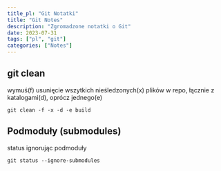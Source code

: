 ```yaml
---
title_pl: "Git Notatki"
title: "Git Notes"
description: "Zgromadzone notatki o Git"
date: 2023-07-31
tags: ["pl", "git"]
categories: ["Notes"]
---
```


## git clean

wymuś(f) usunięcie wszytkich nieśledzonych(x) plików w repo, łącznie z katalogami(d), oprócz jednego(e)

```
git clean -f -x -d -e build
```

## Podmoduły (submodules)

status ignorując podmoduły

```
git status --ignore-submodules
```
